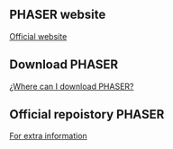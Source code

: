 ## PHASER website
<a href="https://phaser.io/">Official website</a>

## Download PHASER
<a href="https://phaser.io/download">¿Where can I download PHASER?</a>

## Official repoistory PHASER
<a href="https://github.com/photonstorm/phaser">For extra information</a>
